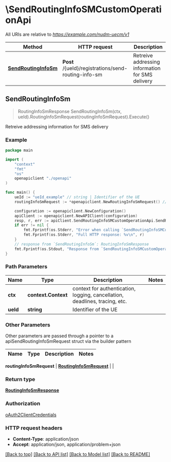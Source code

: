 # \SendRoutingInfoSMCustomOperationApi

All URIs are relative to *https://example.com/nudm-uecm/v1*

Method | HTTP request | Description
------------- | ------------- | -------------
[**SendRoutingInfoSm**](SendRoutingInfoSMCustomOperationApi.md#SendRoutingInfoSm) | **Post** /{ueId}/registrations/send-routing-info-sm | Retreive addressing information for SMS delivery



## SendRoutingInfoSm

> RoutingInfoSmResponse SendRoutingInfoSm(ctx, ueId).RoutingInfoSmRequest(routingInfoSmRequest).Execute()

Retreive addressing information for SMS delivery

### Example

```go
package main

import (
    "context"
    "fmt"
    "os"
    openapiclient "./openapi"
)

func main() {
    ueId := "ueId_example" // string | Identifier of the UE
    routingInfoSmRequest := *openapiclient.NewRoutingInfoSmRequest() // RoutingInfoSmRequest | 

    configuration := openapiclient.NewConfiguration()
    apiClient := openapiclient.NewAPIClient(configuration)
    resp, r, err := apiClient.SendRoutingInfoSMCustomOperationApi.SendRoutingInfoSm(context.Background(), ueId).RoutingInfoSmRequest(routingInfoSmRequest).Execute()
    if err != nil {
        fmt.Fprintf(os.Stderr, "Error when calling `SendRoutingInfoSMCustomOperationApi.SendRoutingInfoSm``: %v\n", err)
        fmt.Fprintf(os.Stderr, "Full HTTP response: %v\n", r)
    }
    // response from `SendRoutingInfoSm`: RoutingInfoSmResponse
    fmt.Fprintf(os.Stdout, "Response from `SendRoutingInfoSMCustomOperationApi.SendRoutingInfoSm`: %v\n", resp)
}
```

### Path Parameters


Name | Type | Description  | Notes
------------- | ------------- | ------------- | -------------
**ctx** | **context.Context** | context for authentication, logging, cancellation, deadlines, tracing, etc.
**ueId** | **string** | Identifier of the UE | 

### Other Parameters

Other parameters are passed through a pointer to a apiSendRoutingInfoSmRequest struct via the builder pattern


Name | Type | Description  | Notes
------------- | ------------- | ------------- | -------------

 **routingInfoSmRequest** | [**RoutingInfoSmRequest**](RoutingInfoSmRequest.md) |  | 

### Return type

[**RoutingInfoSmResponse**](RoutingInfoSmResponse.md)

### Authorization

[oAuth2ClientCredentials](../README.md#oAuth2ClientCredentials)

### HTTP request headers

- **Content-Type**: application/json
- **Accept**: application/json, application/problem+json

[[Back to top]](#) [[Back to API list]](../README.md#documentation-for-api-endpoints)
[[Back to Model list]](../README.md#documentation-for-models)
[[Back to README]](../README.md)

